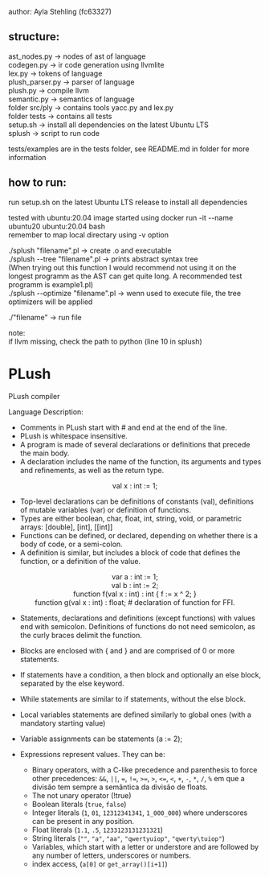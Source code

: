 author: Ayla Stehling (fc63327)

## structure:
ast_nodes.py -> nodes of ast of language <br/>
codegen.py -> ir code generation using llvmlite <br/>
lex.py -> tokens of language <br/>
plush_parser.py -> parser of language <br/>
plush.py -> compile llvm <br/>
semantic.py -> semantics of language <br/>
folder src/ply -> contains tools yacc.py and lex.py <br/>
folder tests -> contains all tests <br/>
setup.sh -> install all dependencies on the latest Ubuntu LTS <br/>
splush -> script to run code

tests/examples are in the tests folder, see README.md in folder for more information

## how to run:
run setup.sh on the latest Ubuntu LTS release to install all dependencies <br/>

tested with ubuntu:20.04 image started using docker run -it --name ubuntu20 ubuntu:20.04 bash <br/>
remember to map local directary using -v option <br/>

./splush "filename".pl  -> create .o and executable  <br/>
./splush --tree "filename".pl -> prints abstract syntax tree <br/>
    (When trying out this function I would recommend not using it on the longest programm as the AST can get quite long. A recommended test programm is example1.pl) <br/>
./splush --optimize "filename".pl -> wenn used to execute file, the tree optimizers will be applied <br/>

./"filename" -> run file

note:  <br/>
if llvm missing, check the path to python (line 10 in splush)

# PLush
PLush compiler

Language Description:

- Comments in PLush start with # and end at the end of the line.
- PLush is whitespace insensitive.
- A program is made of several declarations or definitions that precede the main body.
- A declaration includes the name of the function, its arguments and types and refinements, as well as the return type.

<p align="center">
val x : int := 1;
</p>

- Top-level declarations can be definitions of constants (val), definitions of mutable variables (var) or definition of functions.
- Types are either boolean, char, float, int, string, void, or parametric arrays: [double], [int], [[int]]
- Functions can be defined, or declared, depending on whether there is a body of code, or a semi-colon.
- A definition is similar, but includes a block of code that defines the function, or a definition of the value.

<p align="center">
var a : int := 1; <br />
val b : int := 2; <br />
function f(val x : int) : int { f := x ^ 2; } <br />
function g(val x : int) : float; # declaration of function for FFI.
</p>

- Statements, declarations and definitions (except functions) with values end with semicolon. Definitions of functions do not need semicolon, as the curly braces delimit the function.
- Blocks are enclosed with { and } and are comprised of 0 or more statements.
- If statements have a condition, a then block and optionally an else block, separated by the else keyword.
- While statements are similar to if statements, without the else block.
- Local variables statements are defined similarly to global ones (with a mandatory starting value)
- Variable assignments can be statements (a := 2);
- Expressions represent values. They can be:
 
    - Binary operators, with a C-like precedence and parenthesis to force other precedences: `&&`, `||`, `=`, `!=`, `>=`, `>`, `<=`, `<`, `+`, `-`, `*`, `/`, `%` em que a divisão tem sempre a semântica da divisão de floats.
    - The not unary operator (!true)
    - Boolean literals (`true`, `false`)
    - Integer literals (`1`, `01`, `12312341341`, `1_000_000`) where underscores can be present in any position.
    - Float literals (`1.1`, `.5`, `1233123131231321`)
    - String literals (`""`, `"a"`, `"aa"`, `"qwertyuiop"`, `"qwerty\tuiop"`)
    - Variables, which start with a letter or understore and are followed by any number of letters, underscores or numbers.
    - index access, (`a[0]` or `get_array()[i+1]`)